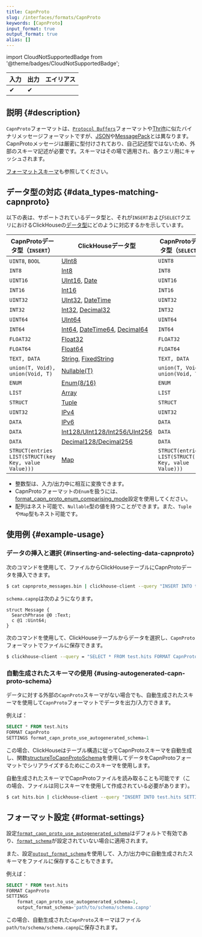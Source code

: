 ```yaml
---
title: CapnProto
slug: /interfaces/formats/CapnProto
keywords: [CapnProto]
input_format: true
output_format: true
alias: []
---
```

import CloudNotSupportedBadge from '@theme/badges/CloudNotSupportedBadge';

<CloudNotSupportedBadge/>

| 入力 | 出力 | エイリアス |
|-------|--------|-------|
| ✔     | ✔      |       |

## 説明 {#description}

`CapnProto`フォーマットは、[`Protocol Buffers`](https://developers.google.com/protocol-buffers/)フォーマットや[Thrift](https://en.wikipedia.org/wiki/Apache_Thrift)に似たバイナリメッセージフォーマットですが、[JSON](./JSON/JSON.md)や[MessagePack](https://msgpack.org/)とは異なります。  
CapnProtoメッセージは厳密に型付けされており、自己記述型ではないため、外部のスキーマ記述が必要です。スキーマはその場で適用され、各クエリ用にキャッシュされます。

[フォーマットスキーマ](/interfaces/formats/#formatschema)も参照してください。

## データ型の対応 {#data_types-matching-capnproto}

以下の表は、サポートされているデータ型と、それが`INSERT`および`SELECT`クエリにおけるClickHouseの[データ型](/sql-reference/data-types/index.md)にどのように対応するかを示しています。

| CapnProtoデータ型（`INSERT`）                        | ClickHouseデータ型                                                                                                                                                           | CapnProtoデータ型（`SELECT`）                        |
|------------------------------------------------------|--------------------------------------------------------------------------------------------------------------------------------------------------------------------------------|------------------------------------------------------|
| `UINT8`, `BOOL`                                      | [UInt8](/sql-reference/data-types/int-uint.md)                                                                                                                         | `UINT8`                                              |
| `INT8`                                               | [Int8](/sql-reference/data-types/int-uint.md)                                                                                                                          | `INT8`                                               |
| `UINT16`                                             | [UInt16](/sql-reference/data-types/int-uint.md), [Date](/sql-reference/data-types/date.md)                                                                     | `UINT16`                                             |
| `INT16`                                              | [Int16](/sql-reference/data-types/int-uint.md)                                                                                                                         | `INT16`                                              |
| `UINT32`                                             | [UInt32](/sql-reference/data-types/int-uint.md), [DateTime](/sql-reference/data-types/datetime.md)                                                             | `UINT32`                                             |
| `INT32`                                              | [Int32](/sql-reference/data-types/int-uint.md), [Decimal32](/sql-reference/data-types/decimal.md)                                                              | `INT32`                                              |
| `UINT64`                                             | [UInt64](/sql-reference/data-types/int-uint.md)                                                                                                                        | `UINT64`                                             |
| `INT64`                                              | [Int64](/sql-reference/data-types/int-uint.md), [DateTime64](/sql-reference/data-types/datetime.md), [Decimal64](/sql-reference/data-types/decimal.md) | `INT64`                                              |
| `FLOAT32`                                            | [Float32](/sql-reference/data-types/float.md)                                                                                                                          | `FLOAT32`                                            |
| `FLOAT64`                                            | [Float64](/sql-reference/data-types/float.md)                                                                                                                          | `FLOAT64`                                            |
| `TEXT, DATA`                                         | [String](/sql-reference/data-types/string.md), [FixedString](/sql-reference/data-types/fixedstring.md)                                                         | `TEXT, DATA`                                         |
| `union(T, Void), union(Void, T)`                     | [Nullable(T)](/sql-reference/data-types/date.md)                                                                                                                       | `union(T, Void), union(Void, T)`                     |
| `ENUM`                                               | [Enum(8/16)](/sql-reference/data-types/enum.md)                                                                                                                        | `ENUM`                                               |
| `LIST`                                               | [Array](/sql-reference/data-types/array.md)                                                                                                                            | `LIST`                                               |
| `STRUCT`                                             | [Tuple](/sql-reference/data-types/tuple.md)                                                                                                                            | `STRUCT`                                             |
| `UINT32`                                             | [IPv4](/sql-reference/data-types/ipv4.md)                                                                                                                              | `UINT32`                                             |
| `DATA`                                               | [IPv6](/sql-reference/data-types/ipv6.md)                                                                                                                              | `DATA`                                               |
| `DATA`                                               | [Int128/UInt128/Int256/UInt256](/sql-reference/data-types/int-uint.md)                                                                                                 | `DATA`                                               |
| `DATA`                                               | [Decimal128/Decimal256](/sql-reference/data-types/decimal.md)                                                                                                          | `DATA`                                               |
| `STRUCT(entries LIST(STRUCT(key Key, value Value)))` | [Map](/sql-reference/data-types/map.md)                                                                                                                                | `STRUCT(entries LIST(STRUCT(key Key, value Value)))` |

- 整数型は、入力/出力中に相互に変換できます。
- CapnProtoフォーマットの`Enum`を扱うには、[format_capn_proto_enum_comparising_mode](/operations/settings/settings-formats.md/#format_capn_proto_enum_comparising_mode)設定を使用してください。
- 配列はネスト可能で、`Nullable`型の値を持つことができます。また、`Tuple`や`Map`型もネスト可能です。

## 使用例 {#example-usage}

### データの挿入と選択 {#inserting-and-selecting-data-capnproto}

次のコマンドを使用して、ファイルからClickHouseテーブルにCapnProtoデータを挿入できます。

```bash
$ cat capnproto_messages.bin | clickhouse-client --query "INSERT INTO test.hits SETTINGS format_schema = 'schema:Message' FORMAT CapnProto"
```

`schema.capnp`は次のようになります。

```capnp
struct Message {
  SearchPhrase @0 :Text;
  c @1 :Uint64;
}
```

次のコマンドを使用して、ClickHouseテーブルからデータを選択し、`CapnProto`フォーマットでファイルに保存できます。

```bash
$ clickhouse-client --query = "SELECT * FROM test.hits FORMAT CapnProto SETTINGS format_schema = 'schema:Message'"
```

### 自動生成されたスキーマの使用 {#using-autogenerated-capn-proto-schema}

データに対する外部の`CapnProto`スキーマがない場合でも、自動生成されたスキーマを使用して`CapnProto`フォーマットでデータを出力/入力できます。

例えば：

```sql
SELECT * FROM test.hits 
FORMAT CapnProto 
SETTINGS format_capn_proto_use_autogenerated_schema=1
```

この場合、ClickHouseはテーブル構造に従ってCapnProtoスキーマを自動生成し、関数[structureToCapnProtoSchema](/sql-reference/functions/other-functions.md#structure_to_capn_proto_schema)を使用してデータをCapnProtoフォーマットでシリアライズするためにこのスキーマを使用します。

自動生成されたスキーマでCapnProtoファイルを読み取ることも可能です（この場合、ファイルは同じスキーマを使用して作成されている必要があります）。

```bash
$ cat hits.bin | clickhouse-client --query "INSERT INTO test.hits SETTINGS format_capn_proto_use_autogenerated_schema=1 FORMAT CapnProto"
```

## フォーマット設定 {#format-settings}

設定[`format_capn_proto_use_autogenerated_schema`](../../operations/settings/settings-formats.md/#format_capn_proto_use_autogenerated_schema)はデフォルトで有効であり、[`format_schema`](/interfaces/formats#formatschema)が設定されていない場合に適用されます。

また、設定[`output_format_schema`](/operations/settings/formats#output_format_schema)を使用して、入力/出力中に自動生成されたスキーマをファイルに保存することもできます。

例えば：

```sql
SELECT * FROM test.hits 
FORMAT CapnProto 
SETTINGS 
    format_capn_proto_use_autogenerated_schema=1,
    output_format_schema='path/to/schema/schema.capnp'
```
この場合、自動生成された`CapnProto`スキーマはファイル`path/to/schema/schema.capnp`に保存されます。
